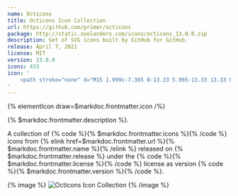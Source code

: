```yaml
---
name: Octicons
title: Octicons Icon Collection
url: https://github.com/primer/octicons
package: http://static.zoolanders.com/icons/octicons_13.0.0.zip
description: Set of SVG icons built by GitHub for GitHub.
release: April 7, 2021
license: MIT
version: 13.0.0
icons: 433
icon: '
    <path stroke="none" d="M15 1.999c-7.365 0-13.33 5.965-13.33 13.33 0 5.898 3.815 10.88 9.114 12.647.668.116.917-.284.917-.633 0-.317-.017-1.368-.017-2.483-3.349.615-4.215-.817-4.482-1.567-.15-.384-.8-1.566-1.366-1.883-.467-.25-1.133-.867-.016-.883 1.049-.017 1.8.967 2.049 1.367 1.2 2.017 3.116 1.449 3.883 1.1.115-.867.466-1.45.849-1.783-2.966-.333-6.065-1.483-6.065-6.582 0-1.449.517-2.65 1.366-3.583-.133-.333-.6-1.698.133-3.532 0 0 1.117-.35 3.666 1.366 1.066-.299 2.2-.45 3.332-.45 1.133 0 2.266.151 3.333.45 2.548-1.733 3.665-1.365 3.665-1.365.734 1.833.267 3.2.134 3.531.849.934 1.366 2.117 1.366 3.583 0 5.116-3.115 6.249-6.082 6.582.484.416.9 1.216.9 2.466 0 1.782-.017 3.215-.017 3.666 0 .35.25.766.916.633A13.38 13.38 0 0028.33 15.33c0-7.365-5.965-13.33-13.33-13.33z"/>
'
---
```


{% elementIcon draw=$markdoc.frontmatter.icon /%}

{% $markdoc.frontmatter.description %}.

A collection of {% code %}{% $markdoc.frontmatter.icons %}{% /code %} icons from {% elink href=$markdoc.frontmatter.url %}{% $markdoc.frontmatter.name %}{% /elink %} released on {% $markdoc.frontmatter.release %} under the {% code %}{% $markdoc.frontmatter.license %}{% /code %} license as version {% code %}{% $markdoc.frontmatter.version %}{% /code %}.

{% image %}
![Octicons Icon Collection](/assets/ytp/icons/collection-octicons.webp)
{% /image %}
